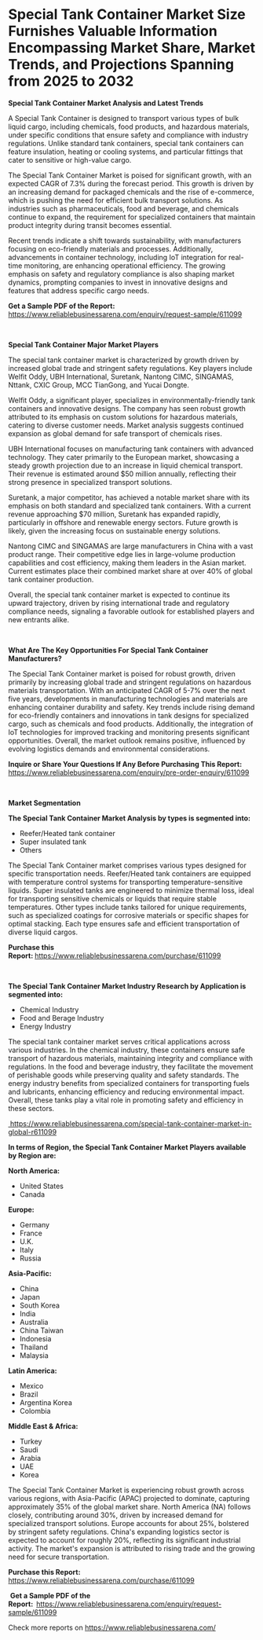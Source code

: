 <p><h1>Special Tank Container Market Size Furnishes Valuable Information Encompassing Market Share, Market Trends, and Projections Spanning from 2025 to 2032</h1></p><p><strong>Special Tank Container Market Analysis and Latest Trends</strong></p>
<p><p>A Special Tank Container is designed to transport various types of bulk liquid cargo, including chemicals, food products, and hazardous materials, under specific conditions that ensure safety and compliance with industry regulations. Unlike standard tank containers, special tank containers can feature insulation, heating or cooling systems, and particular fittings that cater to sensitive or high-value cargo.</p><p>The Special Tank Container Market is poised for significant growth, with an expected CAGR of 7.3% during the forecast period. This growth is driven by an increasing demand for packaged chemicals and the rise of e-commerce, which is pushing the need for efficient bulk transport solutions. As industries such as pharmaceuticals, food and beverage, and chemicals continue to expand, the requirement for specialized containers that maintain product integrity during transit becomes essential.</p><p>Recent trends indicate a shift towards sustainability, with manufacturers focusing on eco-friendly materials and processes. Additionally, advancements in container technology, including IoT integration for real-time monitoring, are enhancing operational efficiency. The growing emphasis on safety and regulatory compliance is also shaping market dynamics, prompting companies to invest in innovative designs and features that address specific cargo needs.</p></p>
<p><strong>Get a Sample PDF of the Report:&nbsp;</strong> <a href="https://www.reliablebusinessarena.com/enquiry/request-sample/611099?utm_campaign=2138&utm_medium=2&utm_source=Github&utm_content=ia&utm_term=23032025&utm_id=special-tank-container">https://www.reliablebusinessarena.com/enquiry/request-sample/611099</a></p>
<p>&nbsp;</p>
<p><strong>Special Tank Container Major Market Players</strong></p>
<p><p>The special tank container market is characterized by growth driven by increased global trade and stringent safety regulations. Key players include Welfit Oddy, UBH International, Suretank, Nantong CIMC, SINGAMAS, Nttank, CXIC Group, MCC TianGong, and Yucai Dongte.</p><p>Welfit Oddy, a significant player, specializes in environmentally-friendly tank containers and innovative designs. The company has seen robust growth attributed to its emphasis on custom solutions for hazardous materials, catering to diverse customer needs. Market analysis suggests continued expansion as global demand for safe transport of chemicals rises.</p><p>UBH International focuses on manufacturing tank containers with advanced technology. They cater primarily to the European market, showcasing a steady growth projection due to an increase in liquid chemical transport. Their revenue is estimated around $50 million annually, reflecting their strong presence in specialized transport solutions.</p><p>Suretank, a major competitor, has achieved a notable market share with its emphasis on both standard and specialized tank containers. With a current revenue approaching $70 million, Suretank has expanded rapidly, particularly in offshore and renewable energy sectors. Future growth is likely, given the increasing focus on sustainable energy solutions.</p><p>Nantong CIMC and SINGAMAS are large manufacturers in China with a vast product range. Their competitive edge lies in large-volume production capabilities and cost efficiency, making them leaders in the Asian market. Current estimates place their combined market share at over 40% of global tank container production.</p><p>Overall, the special tank container market is expected to continue its upward trajectory, driven by rising international trade and regulatory compliance needs, signaling a favorable outlook for established players and new entrants alike.</p></p>
<p>&nbsp;</p>
<p><strong>What Are The Key Opportunities For Special Tank Container Manufacturers?</strong></p>
<p><p>The Special Tank Container market is poised for robust growth, driven primarily by increasing global trade and stringent regulations on hazardous materials transportation. With an anticipated CAGR of 5-7% over the next five years, developments in manufacturing technologies and materials are enhancing container durability and safety. Key trends include rising demand for eco-friendly containers and innovations in tank designs for specialized cargo, such as chemicals and food products. Additionally, the integration of IoT technologies for improved tracking and monitoring presents significant opportunities. Overall, the market outlook remains positive, influenced by evolving logistics demands and environmental considerations.</p></p>
<p><strong>Inquire or Share Your Questions If Any Before Purchasing This Report:</strong> <a href="https://www.reliablebusinessarena.com/enquiry/pre-order-enquiry/611099?utm_campaign=2138&utm_medium=2&utm_source=Github&utm_content=ia&utm_term=23032025&utm_id=special-tank-container">https://www.reliablebusinessarena.com/enquiry/pre-order-enquiry/611099</a></p>
<p>&nbsp;</p>
<p><strong>Market Segmentation</strong></p>
<p><strong>The Special Tank Container Market Analysis by types is segmented into:</strong></p>
<p><ul><li>Reefer/Heated tank container</li><li>Super insulated tank</li><li>Others</li></ul></p>
<p><p>The Special Tank Container market comprises various types designed for specific transportation needs. Reefer/Heated tank containers are equipped with temperature control systems for transporting temperature-sensitive liquids. Super insulated tanks are engineered to minimize thermal loss, ideal for transporting sensitive chemicals or liquids that require stable temperatures. Other types include tanks tailored for unique requirements, such as specialized coatings for corrosive materials or specific shapes for optimal stacking. Each type ensures safe and efficient transportation of diverse liquid cargos.</p></p>
<p><strong>Purchase this Report:&nbsp;</strong><a href="https://www.reliablebusinessarena.com/purchase/611099?utm_campaign=2138&utm_medium=2&utm_source=Github&utm_content=ia&utm_term=23032025&utm_id=special-tank-container">https://www.reliablebusinessarena.com/purchase/611099</a></p>
<p>&nbsp;</p>
<p><strong>The Special Tank Container Market Industry Research by Application is segmented into:</strong></p>
<p><ul><li>Chemical Industry</li><li>Food and Berage Industry</li><li>Energy Industry</li></ul></p>
<p><p>The special tank container market serves critical applications across various industries. In the chemical industry, these containers ensure safe transport of hazardous materials, maintaining integrity and compliance with regulations. In the food and beverage industry, they facilitate the movement of perishable goods while preserving quality and safety standards. The energy industry benefits from specialized containers for transporting fuels and lubricants, enhancing efficiency and reducing environmental impact. Overall, these tanks play a vital role in promoting safety and efficiency in these sectors.</p></p>
<p><a href="https://www.reliablebusinessarena.com/special-tank-container-market-in-global-r611099?utm_campaign=2138&utm_medium=2&utm_source=Github&utm_content=ia&utm_term=23032025&utm_id=special-tank-container">&nbsp;https://www.reliablebusinessarena.com/special-tank-container-market-in-global-r611099</a></p>
<p><strong>In terms of Region, the Special Tank Container Market Players available by Region are:</strong></p>
<p>
    <p> <strong> North America: </strong>
        <ul>
            <li>United States</li>
            <li>Canada</li>
        </ul>
        </p> 
    <p> <strong> Europe: </strong>
        <ul>
            <li>Germany</li>
            <li>France</li>
            <li>U.K.</li>
            <li>Italy</li>
            <li>Russia</li>
        </ul>
        </p> 
    <p> <strong> Asia-Pacific: </strong>
        <ul>
            <li>China</li>
            <li>Japan</li>
            <li>South Korea</li>
            <li>India</li>
            <li>Australia</li>
            <li>China Taiwan</li>
            <li>Indonesia</li>
            <li>Thailand</li>
            <li>Malaysia</li>
        </ul>
        </p> 
    <p> <strong> Latin America: </strong>
        <ul>
            <li>Mexico</li>
            <li>Brazil</li>
            <li>Argentina Korea</li>
            <li>Colombia</li>
        </ul>
        </p> 
    <p> <strong> Middle East & Africa: </strong>
        <ul>
            <li>Turkey</li>
            <li>Saudi</li>
            <li>Arabia</li>
            <li>UAE</li>
            <li>Korea</li>
        </ul>
    </p>
    </p>
<p><p>The Special Tank Container Market is experiencing robust growth across various regions, with Asia-Pacific (APAC) projected to dominate, capturing approximately 35% of the global market share. North America (NA) follows closely, contributing around 30%, driven by increased demand for specialized transport solutions. Europe accounts for about 25%, bolstered by stringent safety regulations. China's expanding logistics sector is expected to account for roughly 20%, reflecting its significant industrial activity. The market's expansion is attributed to rising trade and the growing need for secure transportation.</p></p>
<p><strong>Purchase this Report: </strong><a href="https://www.reliablebusinessarena.com/purchase/611099?utm_campaign=2138&utm_medium=2&utm_source=Github&utm_content=ia&utm_term=23032025&utm_id=special-tank-container">https://www.reliablebusinessarena.com/purchase/611099</a></p>
<p>&nbsp;<strong>Get a Sample PDF of the Report:&nbsp;&nbsp;</strong><a href="https://www.reliablebusinessarena.com/enquiry/request-sample/611099?utm_campaign=2138&utm_medium=2&utm_source=Github&utm_content=ia&utm_term=23032025&utm_id=special-tank-container">https://www.reliablebusinessarena.com/enquiry/request-sample/611099</a></p>
<p><strong></strong></p>
<p>Check more reports on <a href="https://www.reliablebusinessarena.com/?utm_campaign=2138&utm_medium=2&utm_source=Github&utm_content=ia&utm_term=23032025&utm_id=special-tank-container">https://www.reliablebusinessarena.com/</a></p>